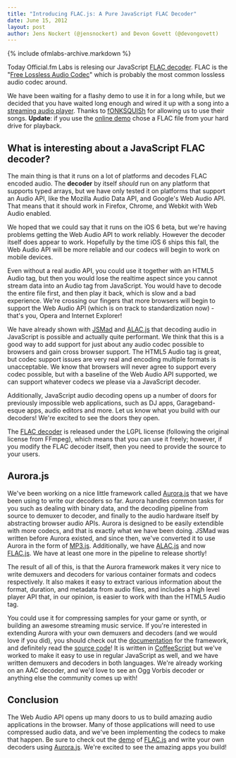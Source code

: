 ```yaml
---
title: "Introducing FLAC.js: A Pure JavaScript FLAC Decoder"
date: June 15, 2012
layout: post
author: Jens Nockert (@jensnockert) and Devon Govett (@devongovett)
---
```


{% include ofmlabs-archive.markdown %}


Today Official.fm Labs is relesing our JavaScript [FLAC decoder](https://github.com/audiocogs/flac.js). FLAC is the "[Free Lossless Audio Codec](http://flac.sourceforge.net/)" which is probably the most common lossless audio codec around.

We have been waiting for a flashy demo to use it in for a long while, but we decided that you have waited long enough and wired it up with a song into a [streaming audio player](http://audiocogs.org/codecs/flac/). Thanks to [fONKSQUISh](http://www.myspace.com/fonksquish) for allowing us to use their songs. **Update**: if you use the [online demo](http://audiocogs.org/codecs/flac) chose a FLAC file from your hard drive for playback.


## What is interesting about a JavaScript FLAC decoder?

The main thing is that it runs on a lot of platforms and decodes FLAC encoded audio. The **decoder** by itself _should_ run on any platform that supports typed arrays, but we have only tested it on platforms that support an Audio API, like the Mozilla Audio Data API, and Google's Web Audio API. That means that it should work in Firefox, Chrome, and Webkit with Web Audio enabled.

We hoped that we could say that it runs on the iOS 6 beta, but we're having problems getting the Web Audio API to work reliably. However the decoder itself does appear to work. Hopefully by the time iOS 6 ships this fall, the Web Audio API will be more reliable and our codecs will begin to work on mobile devices.

Even without a real audio API, you could use it together with an HTML5 Audio tag, but then you would lose the realtime aspect since you cannot stream data into an Audio tag from JavaScript.  You would have to decode the entire file first, and then play it back, which is slow and a bad experience.  We're crossing our fingers that more browsers will begin to support the Web Audio API (which is on track to standardization now) - that's you, Opera and Internet Explorer!

We have already shown with [JSMad](https://github.com/audiocogs/jsmad) and [ALAC.js](https://github.com/audiocogs/alac.js) that decoding audio in JavaScript is possible and actually quite performant.  We think that this is a good way to add support for just about any audio codec possible to browsers and gain cross browser support.  The HTML5 Audio tag is great, but codec support issues are very real and encoding multiple formats is unacceptable.  We know that browsers will never agree to support every codec possible, but with a baseline of the Web Audio API supported, we can support whatever codecs we please via a JavaScript decoder.

Additionally, JavaScript audio decoding opens up a number of doors for previously impossible web applications, such as DJ apps, Garageband-esque apps, audio editors and more.  Let us know what you build with our decoders!  We're excited to see the doors they open.

The [FLAC decoder](https://github.com/audiocogs/flac.js) is released under the LGPL license (following the original license from FFmpeg), which means that you can use it freely; however, if you modify the FLAC decoder itself, then you need to provide the source to your users.

## Aurora.js

We've been working on a nice little framework called [Aurora.js](https://github.com/audiocogs/aurora.js) that we have been using to write our decoders so far.  Aurora handles common tasks for you such as dealing with binary data, and the decoding pipeline from source to demuxer to decoder, and finally to the audio hardware itself by abstracting browser audio APIs.  Aurora is designed to be easily extendible with more codecs, and that is exactly what we have been doing.  JSMad was written before Aurora existed, and since then, we've converted it to use Aurora in the form of [MP3.js](https://github.com/devongovett/mp3.js).  Additionally, we have [ALAC.js](https://github.com/audiocogs/alac.js) and now [FLAC.js](https://github.com/audiocogs/flac.js).  We have at least one more in the pipeline to release shortly!

The result of all of this, is that the Aurora framework makes it very nice to write demuxers and decoders for various container formats and codecs respectively.  It also makes it easy to extract various information about the format, duration, and metadata from audio files, and includes a high level player API that, in our opinion, is easier to work with than the HTML5 Audio tag.

You could use it for compressing samples for your game or synth, or building an awesome streaming music service. If you're interested in extending Aurora with your own demuxers and decoders (and we would love if you did), you should check out the [documentation](https://github.com/audiocogs/aurora.js/wiki) for the framework, and definitely read the [source code](https://github.com/audiocogs/aurora.js/)!  It is written in [CoffeeScript](http://coffee-script.org/) but we've worked to make it easy to use in regular JavaScript as well, and we have written demuxers and decoders in both languages.  We're already working on an AAC decoder, and we'd love to see an Ogg Vorbis decoder or anything else the community comes up with!

## Conclusion

The Web Audio API opens up many doors to us to build amazing audio applications in the browser.  Many of those applications will need to use compressed audio data, and we've been implementing the codecs to make that happen.  Be sure to check out the [demo](http://audiocogs.org/codecs/flac/) of [FLAC.js](https://github.com/audiocogs/flac.js) and write your own decoders using [Aurora.js](https://github.com/audiocogs/aurora.js).  We're excited to see the amazing apps you build!
